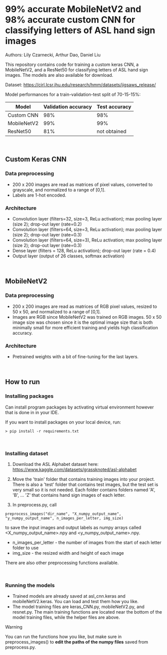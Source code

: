 # 99% accurate MobileNetV2 and 98% accurate custom CNN for classifying letters of ASL hand sign images
Authors: Lily Czarnecki, Arthur Dao, Daniel Liu

This repository contains code for training a custom keras CNN, a MobileNetV2, and a ResNet50 for classifying letters of ASL hand sign images. The models are also available for download. 

Dataset:
https://cirl.lcsr.jhu.edu/research/hmm/datasets/jigsaws_release/

Model performances for a train-validation-test split of 70-15-15%:

Model       |  Validation accuracy |    Test accuracy
------------|----------------------|----------------------
Custom CNN  |         98%          |        98%
MobileNetV2 |         99%          |        99%
ResNet50    |         81%          |    not obtained

<br>

## Custom Keras CNN 
### Data preprocessing
- 200 x 200 images are read as matrices of pixel values, converted to grayscale, and normalized to a range of [0,1].
- Labels are 1-hot encoded. 

### Architecture
- Convolution layer (filters=32, size=3, ReLu activation); max pooling layer (size 2); drop-out layer (rate=0.2)
- Convolution layer (filters=64, size=3, ReLu activation); max pooling layer (size 2); drop-out layer (rate=0.3)
- Convolution layer (filters=64, size=3), ReLu activation; max pooling layer (size 2); drop-out layer (rate=0.3)
- Dense layer (filters = 128, ReLu activation); drop-out layer (rate = 0.4)
- Output layer (output of 26 classes, softmax activation)

<br>

## MobileNetV2 
### Data preprocessing
- 200 x 200 images are read as matrices of RGB pixel values, resized to 50 x 50, and normalized to a range of [0,1].
- Images are RGB since MobileNetV2 was trained on RGB images. 50 x 50 image size was chosen since it is the optimal image size that is both minimally small for more efficient training and yields high classification accuracy.

### Architecture
- Pretrained weights with a bit of fine-tuning for the last layers.

<br>

## How to run
### Installing packages
Can install program packages by activating virtual environment however that is done in in your IDE. 

If you want to install packages on your local device, run:
```
> pip install -r requirements.txt
```

<br>

### Installing dataset
1. Download the ASL Alphabet dataset here: https://www.kaggle.com/datasets/grassknoted/asl-alphabet

2. Move the 'train' folder that contains training images into your project. There is also a 'test' folder that contains test images, but the test set is very small so it is not needed. Each folder contains
folders named 'A', 'B', ... 'Z' that contains hand sign images of each letter.

3. In preprocess.py, call
```
preprocess_images("dir_name", "X_numpy_output_name", "y_numpy_output_name", n_images_per_letter, img_size) 
```
to save the input images and output labels as numpy arrays called <X_numpy_output_name>.npy and <y_numpy_output_name>.npy. <br>
- n_images_per_letter - the number of images from the start of each letter folder to use
- img_size - the resized width and height of each image

There are also other preprocessing functions available.

<br>
 
### Running the models
- Trained models are already saved at asl_cnn.keras and mobileNetV2.keras. You can load and test them how you like.
- The model training files are keras_CNN.py, mobileNetV2.py, and resnet.py. The main training functions are located near the bottom of the model training files, while the helper files are above. <br>

> [!WARNING]
> You can run the functions how you like, but make sure in preprocess_images() to **edit the paths of the numpy files** saved from preprocess.py.
